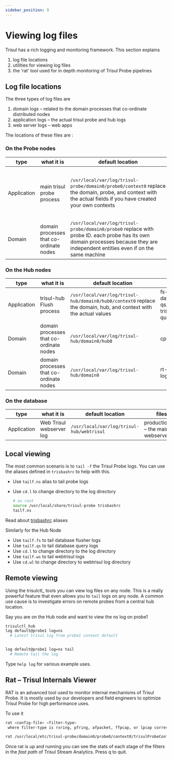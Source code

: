 ```yaml
---
sidebar_position: 9
---
```


# Viewing log files

Trisul has a rich logging and monitoring framework. This section explains

1. log file locations
2. utilities for viewing log files
3. the ‘rat’ tool used for in depth monitoring of Trisul Probe pipelines

## Log file locations

The three types of log files are

1. domain logs – related to the domain processes that co-ordinate distributed nodes
2. application logs – the actual trisul probe and hub logs
3. web server logs – web apps

The locations of these files are :

### On the Probe nodes

| type        | what it is                              | default location                                                                                                                                                                  | files                                                                                          |
| ----------- | --------------------------------------- | --------------------------------------------------------------------------------------------------------------------------------------------------------------------------------- | ---------------------------------------------------------------------------------------------- |
| Application | main trisul probe process               | `/usr/local/var/log/trisul-probe/domain0/probe0/context0` replace the domain, probe, and context with the actual fields if you have created your own contexts                     | ns-.log – trisul probe logs, xLuaX.log redirected print() statements from LUA script instances |
| Domain      | domain processes that co-ordinate nodes | `/usr/local/var/log/trisul-probe/domain0/probe0` replace with probe ID. each probe has its own domain processes because they are independent entities even if on the same machine | cp-XX.log probe logs                                                                           |

### On the Hub nodes

| type        | what it is                              | default location                                                                                                  | files                                                                                        |
| ----------- | --------------------------------------- | ----------------------------------------------------------------------------------------------------------------- | -------------------------------------------------------------------------------------------- |
| Application | trisul-hub Flush process                | `/usr/local/var/log/trisul-hub/domain0/hub0/context0` replace the domain, hub, and context with the actual values | fs-.log – trisul_flushd database writer logs , qs_.log – trisul_trpd TRP database query logs |
| Domain      | domain processes that co-ordinate nodes | `/usr/local/var/log/trisul-hub/domain0/hub0`                                                                      | cp-XX.log hub logs                                                                           |
| Domain      | domain processes that co-ordinate nodes | `/usr/local/var/log/trisul-hub/domain0`                                                                           | rt-XX.log domain router log                                                                  |

### On the database

| type        | what it is               | default location                          | files                                   |
| ----------- | ------------------------ | ----------------------------------------- | --------------------------------------- |
| Application | Web Trisul webserver log | `/usr/local/var/log/trisul-hub/webtrisul` | production.log – the main webserver log |

## Local viewing

The most common scenario is to `tail -f` the Trisul Probe logs. You can use the aliases defined in `trisbashrc` to help with this.

- Use `tailf.ns` alias to tail probe logs

- Use `cd.l` to change directory to the log directory
  
  ```bash
  # as root
  source /usr/local/share/trisul-probe trisbashrc
  tailf.ns
  ```

Read about [trisbashrc](/docs/ref/trisbashrc) aliases

Similarly for the Hub Node

- Use `tailf.fs` to tail database flusher logs
- Use `tailf.qs` to tail database query logs
- Use `cd.l` to change directory to the log directory
- Use `tailf.ws` to tail webtrisul logs
- Use `cd.wl` to change directory to webtrisul log directory

## Remote viewing

Using the trisulctl_ tools you can view log files on any node. This is a really powerful feature that even allows you to `tail` logs on any node. A common use cause is to investigate errors on remote probes from a central hub location.

Say you are on the Hub node and want to view the *ns* log on probe1

```bash
trisulctl_hub
log default@probe1 log=ns       
  # Latest trisul log from probe1 context default


log default@probe1 log=ns tail       
  # Remote tail the log 
```

Type `help log` for various example uses.

## Rat – Trisul Internals Viewer

RAT is an advanced tool used to monitor internal mechanisms of Trisul Probe. It is mostly used by our developers and field engineers to optimize Trisul Probe for high performance uses.

To use it

```bash
rat <config-file> <filter-type>
 where filter-type is rxring, pfring, afpacket, ffpcap, or lpcap corresponding to the various input modesexample
```

```bash
rat /usr/local/etc/trisul-probe/domain0/probe0/context0/trisulProbeConfig.xml afpacket
```

Once rat is up and running you can see the stats of each stage of the filters in the *fast path* of Trisul Stream Analytics. Press q to quit.
